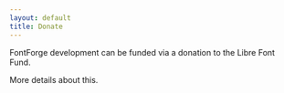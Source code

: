 ```yaml
---
layout: default
title: Donate
---
```


FontForge development can be funded via a donation to the Libre Font Fund.

More details about this.
